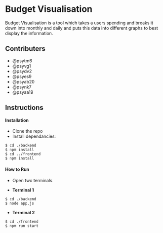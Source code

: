 # Budget Visualisation

Budget Visualisation is a tool which takes a users spending and breaks it down into monthly and daily and puts this data into different graphs to best display the information.

## Contributers

- @psytm6
- @psyvg1
- @psydv2
- @psyes9
- @psyab20
- @psynk7
- @psyaa19

## Instructions

#### Installation

- Clone the repo
- Install dependancies:

```
$ cd ./backend
$ npm install
$ cd ../frontend
$ npm install
```

#### How to Run

-  Open two terminals

- **Terminal 1**
```
$ cd ./backend
$ node app.js
```

- **Terminal 2**
```
$ cd ./frontend
$ npm run start
```
